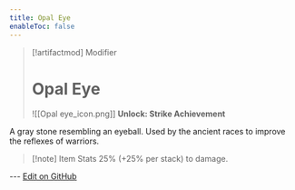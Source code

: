 ```yaml
---
title: Opal Eye
enableToc: false
---
```

> [!artifactmod] Modifier
>
> # Opal Eye
>
> ![[Opal eye_icon.png]]
> **Unlock: Strike Achievement** 

A gray stone resembling an eyeball. Used by the ancient races to improve the reflexes of warriors.

> [!note] Item Stats
> 25% (+25% per stack) to damage.

--- [Edit on GitHub](https://github.com/Mondrethos/gatekeeperwiki/edit/main/content/Artifacts/OpalEye.md)